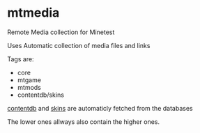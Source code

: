 # mtmedia

Remote Media collection for Minetest

Uses Automatic collection of media files and links

Tags are:
- core
- mtgame
- mtmods
- contentdb/skins

[contentdb](https://content.minetest.net/) and [skins](http://minetest.fensta.bplaced.net/) are automaticly fetched from the databases

The lower ones allways also contain the higher ones.

